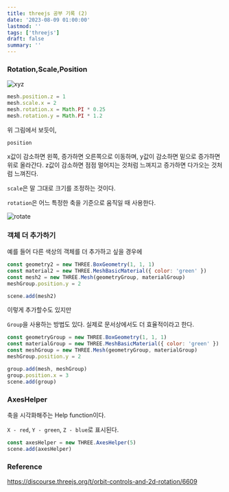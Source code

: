 ```yaml
---
title: threejs 공부 기록 (2)
date: '2023-08-09 01:00:00'
lastmod: ''
tags: ['threejs']
draft: false
summary: ''
---
```


### Rotation,Scale,Position

![xyz](/static/images/xC6Yy48.png)

```js
mesh.position.z = 1
mesh.scale.x = 2
mesh.rotation.x = Math.PI * 0.25
mesh.rotation.y = Math.PI * 1.2
```

위 그림에서 보듯이,

`position`

x값이 감소하면 왼쪽, 증가하면 오른쪽으로 이동하며,
y값이 감소하면 밑으로 증가하면 위로 올라간다.
z값이 감소하면 점점 멀어지는 것처럼 느껴지고 증가하면 다가오는 것처럼 느껴진다.

`scale`은 말 그대로 크기를 조정하는 것이다.

`rotation`은 어느 특정한 축을 기준으로 움직일 때 사용한다.

![rotate](/static/images/rotate.png)

### 객체 더 추가하기

예를 들어 다른 색상의 객체를 더 추가하고 싶을 경우에

```js
const geometry2 = new THREE.BoxGeometry(1, 1, 1)
const material2 = new THREE.MeshBasicMaterial({ color: 'green' })
const mesh2 = new THREE.Mesh(geometryGroup, materialGroup)
meshGroup.position.y = 2

scene.add(mesh2)
```

이렇게 추가할수도 있지만

`Group`을 사용하는 방법도 있다. 실제로 문서상에서도 더 효율적이라고 한다.

```js
const geometryGroup = new THREE.BoxGeometry(1, 1, 1)
const materialGroup = new THREE.MeshBasicMaterial({ color: 'green' })
const meshGroup = new THREE.Mesh(geometryGroup, materialGroup)
meshGroup.position.y = 2

group.add(mesh, meshGroup)
group.position.x = 3
scene.add(group)
```

### AxesHelper

축을 시각화해주는 Help function이다.

`X - red`, `Y - green`, `Z - blue`로 표시된다.

```js
const axesHelper = new THREE.AxesHelper(5)
scene.add(axesHelper)
```

### Reference

https://discourse.threejs.org/t/orbit-controls-and-2d-rotation/6609
